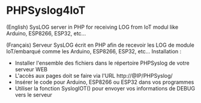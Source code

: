 # PHPSyslog4IoT
(English)
SysLOG server in PHP for receiving LOG from IoT modul like Arduino, ESP8266, ESP32, etc...


(Français)
Serveur SysLOG écrit en PHP afin de recevoir les LOG de module IoT/embarqué comme les Arduino, ESP8266, ESP32, etc...
Installation :
  - Installer l'ensemble des fichiers dans le répertoire PHPSyslog de votre serveur WEB
  - L'accès aux pages doit se faire via l'URL http://@IP/PHPSyslog/
  - Insérer le code pour Arduino, ESP8266 ou ESP32 dans vos programmes
  - Utiliser la fonction SyslogIOT() pour envoyer vos informations de DEBUG vers le serveur


